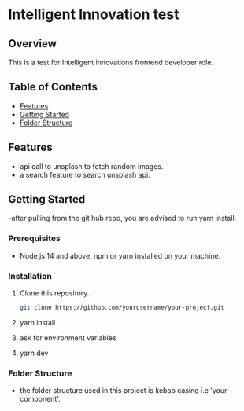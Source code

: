 # Intelligent Innovation test

## Overview

This is a test for Intelligent innovations frontend developer role.

## Table of Contents

- [Features](#features)
- [Getting Started](#getting-started)
- [Folder Structure](#folder-structure)

## Features

- api call to unsplash to fetch random images.
- a search feature to search unsplash api.

## Getting Started

-after pulling from the git hub repo, you are advised to run yarn install.

### Prerequisites

- Node.js 14 and above, npm or yarn installed on your machine.

### Installation

1. Clone this repository.

   ```sh
   git clone https://github.com/yourusername/your-project.git
   ```

2. yarn install

3. ask for environment variables

4. yarn dev

### Folder Structure

- the folder structure used in this project is kebab casing i.e 'your-component'.
